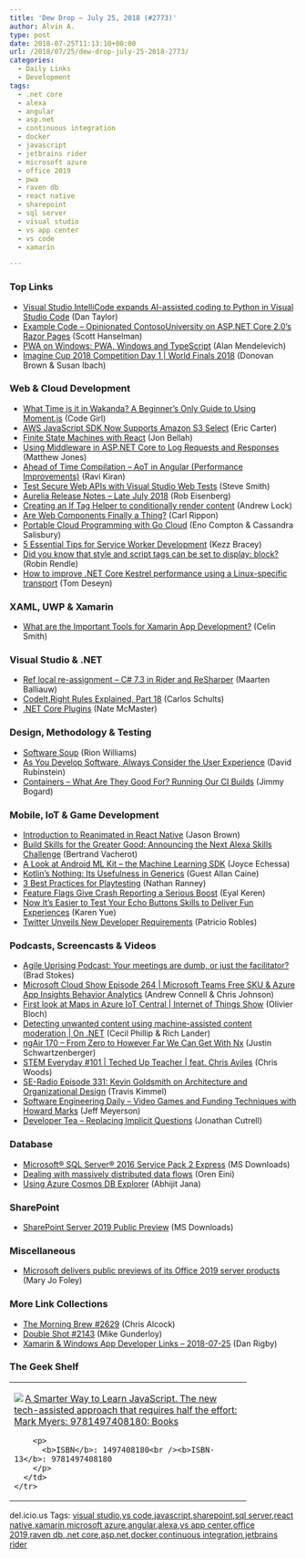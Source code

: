```yaml
---
title: 'Dew Drop – July 25, 2018 (#2773)'
author: Alvin A.
type: post
date: 2018-07-25T11:13:10+00:00
url: /2018/07/25/dew-drop-july-25-2018-2773/
categories:
  - Daily Links
  - Development
tags:
  - .net core
  - alexa
  - angular
  - asp.net
  - continuous integration
  - docker
  - javascript
  - jetbrains rider
  - microsoft azure
  - office 2019
  - pwa
  - raven db
  - react native
  - sharepoint
  - sql server
  - visual studio
  - vs app center
  - vs code
  - xamarin

---
```

### <a name="top"></a>Top Links

  * <a href="https://blogs.msdn.microsoft.com/visualstudio/2018/07/24/visual-studio-intellicode-expands-ai-assisted-coding-to-python-in-visual-studio-code/" target="_blank">Visual Studio IntelliCode expands AI-assisted coding to Python in Visual Studio Code</a> (Dan Taylor)
  * <a href="http://feeds.hanselman.com/~/560651158/0/scotthanselman~Example-Code-Opinionated-ContosoUniversity-on-ASPNET-Core-s-Razor-Pages.aspx" target="_blank">Example Code &#8211; Opinionated ContosoUniversity on ASP.NET Core 2.0&#8217;s Razor Pages</a> (Scott Hanselman)
  * <a href="https://blog.ailon.org/pwa-on-windows-pwa-windows-and-typescript-89d496f61b65?source=rss-7f6a1877be4b------2" target="_blank">PWA on Windows: PWA, Windows and TypeScript</a> (Alan Mendelevich)
  * <a href="https://channel9.msdn.com/Events/Imagine-Cup/World-Finals-2018/Imagine-Cup-2018-Competition-Day-1?WT.mc_id=DX_MVP4025064" target="_blank">Imagine Cup 2018 Competition Day 1 | World Finals 2018</a> (Donovan Brown & Susan Ibach)



### <a name="web"></a>Web & Cloud Development

  * <a href="https://codeburst.io/wakanda-time-momentjs-library-7ad6324912af?source=rss----61061eb0c96b---4" target="_blank">What Time is it in Wakanda? A Beginner&#8217;s Only Guide to Using Moment.js</a> (Code Girl)
  * <a href="http://feedproxy.google.com/~r/ProgrammableWeb/~3/LqHvZA7o2x4/24" target="_blank">AWS JavaScript SDK Now Supports Amazon S3 Select</a> (Eric Carter)
  * <a href="https://css-tricks.com/finite-state-machines-with-react/" target="_blank">Finite State Machines with React</a> (Jon Bellah)
  * <a href="http://feedproxy.google.com/~r/ExceptionNotFound/~3/wk9FvsEI-SQ/" target="_blank">Using Middleware in ASP.NET Core to Log Requests and Responses</a> (Matthew Jones)
  * <a href="http://feedproxy.google.com/~r/netCurryRecentArticles/~3/s8T11llP1RU/ShowArticle.aspx" target="_blank">Ahead of Time Compilation &#8211; AoT in Angular (Performance Improvements)</a> (Ravi Kiran)
  * <a href="https://ardalis.com/test-secure-web-apis-with-visual-studio-web-tests" target="_blank">Test Secure Web APIs with Visual Studio Web Tests</a> (Steve Smith)
  * <a href="http://aurelia.io/blog/2018/07/24/aurelia-release-notes-late-july-2018" target="_blank">Aurelia Release Notes &#8211; Late July 2018</a> (Rob Eisenberg)
  * <a href="https://andrewlock.net/creating-an-if-tag-helper-to-conditionally-render-content/" target="_blank">Creating an If Tag Helper to conditionally render content</a> (Andrew Lock)
  * <a href="https://www.carlrippon.com/are-web-components-finally-a-thing/" target="_blank">Are Web Components Finally a Thing?</a> (Carl Rippon)
  * <a href="https://blog.golang.org/go-cloud" target="_blank">Portable Cloud Programming with Go Cloud</a> (Eno Compton & Cassandra Salisbury)
  * <a href="https://webdesign.tutsplus.com/tutorials/5-essential-tips-for-service-worker-development--cms-31424" target="_blank">5 Essential Tips for Service Worker Development</a> (Kezz Bracey)
  * <a href="https://css-tricks.com/did-you-know-that-style-and-script-tags-can-be-set-to-display-block/" target="_blank">Did you know that style and script tags can be set to display: block?</a> (Robin Rendle)
  * <a href="https://developers.redhat.com/blog/2018/07/24/improv-net-core-kestrel-performance-linux/" target="_blank">How to improve .NET Core Kestrel performance using a Linux-specific transport</a> (Tom Deseyn)



### <a name="silverlight"></a>XAML, UWP & Xamarin

  * <a href="http://feedproxy.google.com/~r/geekswithblogs/~3/4QRM6whqt1Q/what-are-the-important-tools-for-xamarin-app-development.aspx" target="_blank">What are the Important Tools for Xamarin App Development?</a> (Celin Smith)



### <a name="dotnet"></a>Visual Studio & .NET

  * <a href="https://blog.jetbrains.com/dotnet/2018/07/24/ref-local-re-assignment/" target="_blank">Ref local re-assignment – C# 7.3 in Rider and ReSharper</a> (Maarten Balliauw)
  * <a href="http://feedproxy.google.com/~r/SubMain/~3/XYoP_1ICp4M/" target="_blank">CodeIt.Right Rules Explained, Part 18</a> (Carlos Schults)
  * <a href="https://natemcmaster.com/blog/2018/07/25/netcore-plugins/" target="_blank">.NET Core Plugins</a> (Nate McMaster)



### <a name="design"></a>Design, Methodology & Testing

  * <a href="http://rion.io/2018/07/24/software-soup/" target="_blank">Software Soup</a> (Rion Williams)
  * <a href="https://www.infragistics.com/community/blogs/b/infragistics/posts/as-you-develop-software-always-consider-the-user-experience" target="_blank">As You Develop Software, Always Consider the User Experience</a> (David Rubinstein)
  * <a href="http://feedproxy.google.com/~r/LosTechies/~3/AbOHGQgxDuM/" target="_blank">Containers &#8211; What Are They Good For? Running Our CI Builds</a> (Jimmy Bogard)



### <a name="mobile"></a>Mobile, IoT & Game Development

  * <a href="https://codeburst.io/introduction-to-reanimated-in-react-native-bb3259b98bbe?source=rss----61061eb0c96b---4" target="_blank">Introduction to Reanimated in React Native</a> (Jason Brown)
  * <a href="https://developer.amazon.com:443/blogs/alexa/post/4e10fa0a-6fb6-4f43-b13b-4729ac1a1430/enter-the-alexa-skills-challenge-tech-for-good" target="_blank">Build Skills for the Greater Good: Announcing the Next Alexa Skills Challenge</a> (Bertrand Vacherot)
  * <a href="https://auth0.com/blog/a-look-at-android-ml-kit-the-machine-learning-sdk/" target="_blank">A Look at Android ML Kit &#8211; the Machine Learning SDK</a> (Joyce Echessa)
  * <a href="https://www.bignerdranch.com/blog/kotlins-nothing-its-usefulness-in-generics/" target="_blank">Kotlin’s Nothing: Its Usefulness in Generics</a> (Guest Allan Caine)
  * <a href="https://developer.amazon.com/blogs/appstore/post/424728a9-1653-406a-8589-d16adb7842f3/3-best-practices-for-playtesting" target="_blank">3 Best Practices for Playtesting</a> (Nathan Ranney)
  * <a href="https://blogs.msdn.microsoft.com/vsappcenter/feature-flags-give-crash-reporting-a-serious-boost/" target="_blank">Feature Flags Give Crash Reporting a Serious Boost</a> (Eyal Keren)
  * <a href="https://developer.amazon.com/blogs/alexa/post/439e6e6e-6b55-4399-9bea-05feefcef9e4/ow-it-s-easier-to-test-your-echo-buttons-skills-to-deliver-fun-gaming-experiences" target="_blank">Now It&#8217;s Easier to Test Your Echo Buttons Skills to Deliver Fun Experiences</a> (Karen Yue)
  * <a href="http://feedproxy.google.com/~r/ProgrammableWeb/~3/RuosRFQzfzU/24" target="_blank">Twitter Unveils New Developer Requirements</a> (Patricio Robles)



### <a name="podcasts"></a>Podcasts, Screencasts & Videos

  * <a href="https://coalition.agileuprising.com/t/podcast-your-meetings-are-dumb-or-just-the-facilitator/1742" target="_blank">Agile Uprising Podcast: Your meetings are dumb, or just the facilitator?</a> (Brad Stokes)
  * <a href="http://feeds.microsoftcloudshow.com/~r/microsoftcloudshowepisodes/~3/AOXyIIBmncI/264-microsoft-teams-free-sku-azure-app-insights-behavior-analytics" target="_blank">Microsoft Cloud Show Episode 264 | Microsoft Teams Free SKU & Azure App Insights Behavior Analytics</a> (Andrew Connell & Chris Johnson)
  * <a href="https://channel9.msdn.com/Shows/Internet-of-Things-Show/First-look-at-Maps-in-Azure-IoT-Central?WT.mc_id=DX_MVP4025064" target="_blank">First look at Maps in Azure IoT Central | Internet of Things Show</a> (Olivier Bloch)
  * <a href="https://channel9.msdn.com/Shows/On-NET/Detecting-unwanted-content-using-machine-assisted-content-moderation?WT.mc_id=DX_MVP4025064" target="_blank">Detecting unwanted content using machine-assisted content moderation | On .NET</a> (Cecil Phillip & Rich Lander)
  * <a href="http://audio.angularair.com/e/ngair-170-from-zero-to-however-far-we-can-get-with-nx/" target="_blank">ngAir 170 &#8211; From Zero to However Far We Can Get With Nx</a> (Justin Schwartzenberger)
  * <a href="http://remarkablechatter.com/stem-everyday-101-teched-up-teacher-feat-chris-aviles/" target="_blank">STEM Everyday #101 | Teched Up Teacher | feat. Chris Aviles</a> (Chris Woods)
  * <a href="http://feedproxy.google.com/~r/se-radio/~3/X82EMxxS4ws/" target="_blank">SE-Radio Episode 331: Kevin Goldsmith on Architecture and Organizational Design</a> (Travis Kimmel)
  * <a href="https://softwareengineeringdaily.com/2018/07/25/video-games-and-funding-techniques-with-howard-marks/" target="_blank">Software Engineering Daily &#8211; Video Games and Funding Techniques with Howard Marks</a> (Jeff Meyerson)
  * <a href="http://developertea.simplecast.fm/b53a721e" target="_blank">Developer Tea &#8211; Replacing Implicit Questions</a> (Jonathan Cutrell)



### <a name="sql"></a>Database

  * <a href="http://www.microsoft.com/en-us/download/details.aspx?id=56840&WT.mc_id=DX_MVP4025064" target="_blank">Microsoft® SQL Server® 2016 Service Pack 2 Express</a> (MS Downloads)
  * <a href="http://feedproxy.google.com/~r/AyendeRahien/~3/AYF3O5-MKQQ/dealing-with-massively-distributed-data-flows" target="_blank">Dealing with massively distributed data flows</a> (Oren Eini)
  * <a href="https://dailydotnettips.com/using-azure-cosmos-db-explorer/" target="_blank">Using Azure Cosmos DB Explorer</a> (Abhijit Jana)



### <a name="sp"></a>SharePoint

  * <a href="http://www.microsoft.com/en-us/download/details.aspx?id=57169&WT.mc_id=DX_MVP4025064" target="_blank">SharePoint Server 2019 Public Preview</a> (MS Downloads)



### <a name="misc"></a>Miscellaneous

  * <a href="https://www.zdnet.com/article/microsoft-delivers-public-previews-of-its-office-2019-server-products/#ftag=RSSbaffb68" target="_blank">Microsoft delivers public previews of its Office 2019 server products</a> (Mary Jo Foley)



### <a name="links"></a>More Link Collections

  * <a href="http://feedproxy.google.com/~r/ReflectivePerspective/~3/NcpsFi9iY-Q/" target="_blank">The Morning Brew #2629</a> (Chris Alcock)
  * <a href="https://afreshcup.com/home/2018/07/25/double-shot-2143.html" target="_blank">Double Shot #2143</a> (Mike Gunderloy)
  * <a href="https://links.danrigby.com/2018/07/app-developer-links-2018-07-25/" target="_blank">Xamarin & Windows App Developer Links &#8211; 2018-07-25</a> (Dan Rigby)



### <a name="shelf"></a>The Geek Shelf

<div class="wlWriterEditableSmartContent" id="scid:7dc1bd33-94bd-46fd-a20b-0131235bcd47:62b4575f-438e-40fa-bb06-93e4c1b95b1d" style="margin: 0px; padding: 0px; float: none; display: inline;">
  <table cellspacing="0" cellpadding="2" width="400" border="0" unselectable="on">
    <tr>
      <td valign="top" width="400">
        <p>
          <a title="A Smarter Way to Learn JavaScript. The new tech-assisted approach that requires half the effort: Mark Myers: 9781497408180: Books" href="https://www.amazon.com/exec/obidos/ASIN/1497408180/amavin-20"><img data-recalc-dims="1" decoding="async" src="https://i0.wp.com/images-na.ssl-images-amazon.com/images/I/512KPmZIG7L._AC_US218_.jpg?w=660&#038;ssl=1" border="0" align="left" style="float:left" />A Smarter Way to Learn JavaScript. The new tech-assisted approach that requires half the effort: Mark Myers: 9781497408180: Books</a>
        </p>
        
        <p>
          <b>ISBN</b>: 1497408180<br /><b>ISBN-13</b>: 9781497408180
        </p>
      </td>
    </tr>
  </table>
</div>



<div class="wlWriterEditableSmartContent" id="scid:77ECF5F8-D252-44F5-B4EB-D463C5396A79:d546eb8a-a74a-4c4b-9e6e-251f3d6fe7c2" style="margin: 0px; padding: 0px; float: none; display: inline;">
  del.icio.us Tags: <a href="http://del.icio.us/popular/visual+studio" rel="tag">visual studio</a>,<a href="http://del.icio.us/popular/vs+code" rel="tag">vs code</a>,<a href="http://del.icio.us/popular/javascript" rel="tag">javascript</a>,<a href="http://del.icio.us/popular/sharepoint" rel="tag">sharepoint</a>,<a href="http://del.icio.us/popular/sql+server" rel="tag">sql server</a>,<a href="http://del.icio.us/popular/react+native" rel="tag">react native</a>,<a href="http://del.icio.us/popular/xamarin" rel="tag">xamarin</a>,<a href="http://del.icio.us/popular/microsoft+azure" rel="tag">microsoft azure</a>,<a href="http://del.icio.us/popular/angular" rel="tag">angular</a>,<a href="http://del.icio.us/popular/alexa" rel="tag">alexa</a>,<a href="http://del.icio.us/popular/vs+app+center" rel="tag">vs app center</a>,<a href="http://del.icio.us/popular/office+2019" rel="tag">office 2019</a>,<a href="http://del.icio.us/popular/raven+db" rel="tag">raven db</a>,<a href="http://del.icio.us/popular/.net+core" rel="tag">.net core</a>,<a href="http://del.icio.us/popular/asp.net" rel="tag">asp.net</a>,<a href="http://del.icio.us/popular/docker" rel="tag">docker</a>,<a href="http://del.icio.us/popular/continuous+integration" rel="tag">continuous integration</a>,<a href="http://del.icio.us/popular/jetbrains+rider" rel="tag">jetbrains rider</a>
</div>